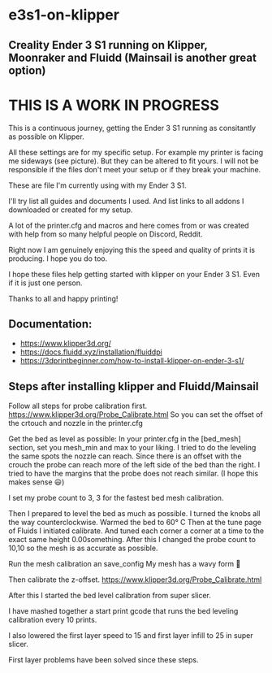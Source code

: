 # e3s1-on-klipper
## Creality Ender 3 S1 running on Klipper, Moonraker and Fluidd (Mainsail is another great option)

# THIS IS A WORK IN PROGRESS

This is a continuous journey, getting the Ender 3 S1 running as consitantly as possible on Klipper.

All these settings are for my specific setup. For example my printer is facing me sideways  (see picture). But they can be altered to fit yours. I will not be responsible if the files don't meet your setup or if they break your machine. 

These are file I'm currently using with my Ender 3 S1.

I'll try list all guides and documents I used. And list links to all addons I downloaded or created for my setup.

A lot of the printer.cfg and macros and here comes from or was created with help from so many helpful people on Discord, Reddit. 

Right now I am genuinely enjoying this the speed and quality of prints it is producing. I hope you do too.

I hope these files help getting started with klipper on your Ender 3 S1. Even if it is just one person.

Thanks to all and happy printing!


## Documentation:
- https://www.klipper3d.org/
- https://docs.fluidd.xyz/installation/fluiddpi
- https://3dprintbeginner.com/how-to-install-klipper-on-ender-3-s1/

## Steps after installing klipper and Fluidd/Mainsail
Follow all steps for probe calibration first. https://www.klipper3d.org/Probe_Calibrate.html So you can set the offset of the crtouch and nozzle in the printer.cfg

Get the bed as level as possible:
In your printer.cfg in the [bed_mesh] section, set you mesh_min and max to your liking. 
I tried to do the leveling the same spots the nozzle can reach. 
Since there is an offset with the crouch the probe can reach more of the left side of the bed than the right. 
I tried to have the margins that the probe does not reach similar. 
(I hope this makes sense 😃) 

I set my probe count to 3, 3 for the fastest bed mesh calibration.

Then I prepared to level the bed as much as possible. I turned the knobs all the way counterclockwise. Warmed the bed to 60° C
Then at the tune page of Fluids I initiated calibrate. And tuned each corner a corner at a time to the exact same height 0.00something.
After this I changed the probe count to 10,10 so the mesh is as accurate as possible.

Run the mesh calibration an save_config My mesh has a wavy form 🤔

Then calibrate the z-offset. https://www.klipper3d.org/Probe_Calibrate.html

After this I started the bed level calibration from super slicer.

I have mashed together a start print gcode that runs the bed leveling calibration every 10 prints.

I also lowered the first layer speed to 15 and first layer infill to 25 in super slicer.

First layer problems have been solved since these steps.
